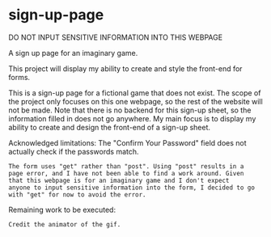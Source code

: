 # sign-up-page
DO NOT INPUT SENSITIVE INFORMATION INTO THIS WEBPAGE

A sign up page for an imaginary game.

This project will display my ability to create and style the
front-end for forms.

This is a sign-up page for a fictional game that does not exist.
The scope of the project only focuses on this one webpage, so the
rest of the website will not be made. Note that there is no backend for
this sign-up sheet, so the information filled in does not go anywhere.
My main focus is to display my ability to create and design the
front-end of a sign-up sheet.

Acknowledged limitations:
    The "Confirm Your Password" field does not actually check if the
    passwords match.

    The form uses "get" rather than "post". Using "post" results in a
    page error, and I have not been able to find a work around. Given
    that this webpage is for an imaginary game and I don't expect
    anyone to input sensitive information into the form, I decided to go
    with "get" for now to avoid the error.

Remaining work to be executed:
    
    Credit the animator of the gif.
